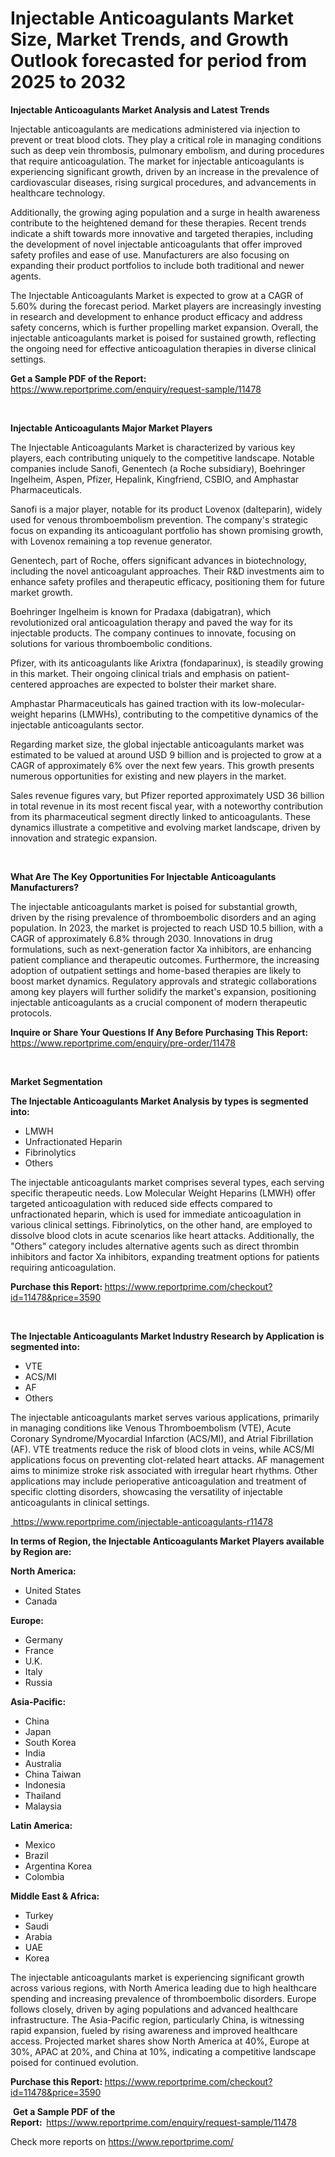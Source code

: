 <p><h1>Injectable Anticoagulants Market Size, Market Trends, and Growth Outlook forecasted for period from 2025 to 2032</h1></p><p><strong>Injectable Anticoagulants Market Analysis and Latest Trends</strong></p>
<p><p>Injectable anticoagulants are medications administered via injection to prevent or treat blood clots. They play a critical role in managing conditions such as deep vein thrombosis, pulmonary embolism, and during procedures that require anticoagulation. The market for injectable anticoagulants is experiencing significant growth, driven by an increase in the prevalence of cardiovascular diseases, rising surgical procedures, and advancements in healthcare technology.</p><p>Additionally, the growing aging population and a surge in health awareness contribute to the heightened demand for these therapies. Recent trends indicate a shift towards more innovative and targeted therapies, including the development of novel injectable anticoagulants that offer improved safety profiles and ease of use. Manufacturers are also focusing on expanding their product portfolios to include both traditional and newer agents.</p><p>The Injectable Anticoagulants Market is expected to grow at a CAGR of 5.60% during the forecast period. Market players are increasingly investing in research and development to enhance product efficacy and address safety concerns, which is further propelling market expansion. Overall, the injectable anticoagulants market is poised for sustained growth, reflecting the ongoing need for effective anticoagulation therapies in diverse clinical settings.</p></p>
<p><strong>Get a Sample PDF of the Report:&nbsp;</strong> <a href="https://www.reportprime.com/enquiry/request-sample/11478?utm_campaign=3127&utm_medium=2&utm_source=Github&utm_content=ia&utm_term=20032025&utm_id=injectable-anticoagulants">https://www.reportprime.com/enquiry/request-sample/11478</a></p>
<p>&nbsp;</p>
<p><strong>Injectable Anticoagulants Major Market Players</strong></p>
<p><p>The Injectable Anticoagulants Market is characterized by various key players, each contributing uniquely to the competitive landscape. Notable companies include Sanofi, Genentech (a Roche subsidiary), Boehringer Ingelheim, Aspen, Pfizer, Hepalink, Kingfriend, CSBIO, and Amphastar Pharmaceuticals.</p><p>Sanofi is a major player, notable for its product Lovenox (dalteparin), widely used for venous thromboembolism prevention. The company's strategic focus on expanding its anticoagulant portfolio has shown promising growth, with Lovenox remaining a top revenue generator.</p><p>Genentech, part of Roche, offers significant advances in biotechnology, including the novel anticoagulant approaches. Their R&D investments aim to enhance safety profiles and therapeutic efficacy, positioning them for future market growth.</p><p>Boehringer Ingelheim is known for Pradaxa (dabigatran), which revolutionized oral anticoagulation therapy and paved the way for its injectable products. The company continues to innovate, focusing on solutions for various thromboembolic conditions.</p><p>Pfizer, with its anticoagulants like Arixtra (fondaparinux), is steadily growing in this market. Their ongoing clinical trials and emphasis on patient-centered approaches are expected to bolster their market share.</p><p>Amphastar Pharmaceuticals has gained traction with its low-molecular-weight heparins (LMWHs), contributing to the competitive dynamics of the injectable anticoagulants sector.</p><p>Regarding market size, the global injectable anticoagulants market was estimated to be valued at around USD 9 billion and is projected to grow at a CAGR of approximately 6% over the next few years. This growth presents numerous opportunities for existing and new players in the market.</p><p>Sales revenue figures vary, but Pfizer reported approximately USD 36 billion in total revenue in its most recent fiscal year, with a noteworthy contribution from its pharmaceutical segment directly linked to anticoagulants. These dynamics illustrate a competitive and evolving market landscape, driven by innovation and strategic expansion.</p></p>
<p>&nbsp;</p>
<p><strong>What Are The Key Opportunities For Injectable Anticoagulants Manufacturers?</strong></p>
<p><p>The injectable anticoagulants market is poised for substantial growth, driven by the rising prevalence of thromboembolic disorders and an aging population. In 2023, the market is projected to reach USD 10.5 billion, with a CAGR of approximately 6.8% through 2030. Innovations in drug formulations, such as next-generation factor Xa inhibitors, are enhancing patient compliance and therapeutic outcomes. Furthermore, the increasing adoption of outpatient settings and home-based therapies are likely to boost market dynamics. Regulatory approvals and strategic collaborations among key players will further solidify the market's expansion, positioning injectable anticoagulants as a crucial component of modern therapeutic protocols.</p></p>
<p><strong>Inquire or Share Your Questions If Any Before Purchasing This Report:</strong> <a href="https://www.reportprime.com/enquiry/pre-order/11478?utm_campaign=3127&utm_medium=2&utm_source=Github&utm_content=ia&utm_term=20032025&utm_id=injectable-anticoagulants">https://www.reportprime.com/enquiry/pre-order/11478</a></p>
<p>&nbsp;</p>
<p><strong>Market Segmentation</strong></p>
<p><strong>The Injectable Anticoagulants Market Analysis by types is segmented into:</strong></p>
<p><ul><li>LMWH</li><li>Unfractionated Heparin</li><li>Fibrinolytics</li><li>Others</li></ul></p>
<p><p>The injectable anticoagulants market comprises several types, each serving specific therapeutic needs. Low Molecular Weight Heparins (LMWH) offer targeted anticoagulation with reduced side effects compared to unfractionated heparin, which is used for immediate anticoagulation in various clinical settings. Fibrinolytics, on the other hand, are employed to dissolve blood clots in acute scenarios like heart attacks. Additionally, the "Others" category includes alternative agents such as direct thrombin inhibitors and factor Xa inhibitors, expanding treatment options for patients requiring anticoagulation.</p></p>
<p><strong>Purchase this Report:&nbsp;</strong><a href="https://www.reportprime.com/checkout?id=11478&price=3590&utm_campaign=3127&utm_medium=2&utm_source=Github&utm_content=ia&utm_term=20032025&utm_id=injectable-anticoagulants">https://www.reportprime.com/checkout?id=11478&price=3590</a></p>
<p>&nbsp;</p>
<p><strong>The Injectable Anticoagulants Market Industry Research by Application is segmented into:</strong></p>
<p><ul><li>VTE</li><li>ACS/MI</li><li>AF</li><li>Others</li></ul></p>
<p><p>The injectable anticoagulants market serves various applications, primarily in managing conditions like Venous Thromboembolism (VTE), Acute Coronary Syndrome/Myocardial Infarction (ACS/MI), and Atrial Fibrillation (AF). VTE treatments reduce the risk of blood clots in veins, while ACS/MI applications focus on preventing clot-related heart attacks. AF management aims to minimize stroke risk associated with irregular heart rhythms. Other applications may include perioperative anticoagulation and treatment of specific clotting disorders, showcasing the versatility of injectable anticoagulants in clinical settings.</p></p>
<p><a href="https://www.reportprime.com/injectable-anticoagulants-r11478?utm_campaign=3127&utm_medium=2&utm_source=Github&utm_content=ia&utm_term=20032025&utm_id=injectable-anticoagulants">&nbsp;https://www.reportprime.com/injectable-anticoagulants-r11478</a></p>
<p><strong>In terms of Region, the Injectable Anticoagulants Market Players available by Region are:</strong></p>
<p>
    <p> <strong> North America: </strong>
        <ul>
            <li>United States</li>
            <li>Canada</li>
        </ul>
        </p> 
    <p> <strong> Europe: </strong>
        <ul>
            <li>Germany</li>
            <li>France</li>
            <li>U.K.</li>
            <li>Italy</li>
            <li>Russia</li>
        </ul>
        </p> 
    <p> <strong> Asia-Pacific: </strong>
        <ul>
            <li>China</li>
            <li>Japan</li>
            <li>South Korea</li>
            <li>India</li>
            <li>Australia</li>
            <li>China Taiwan</li>
            <li>Indonesia</li>
            <li>Thailand</li>
            <li>Malaysia</li>
        </ul>
        </p> 
    <p> <strong> Latin America: </strong>
        <ul>
            <li>Mexico</li>
            <li>Brazil</li>
            <li>Argentina Korea</li>
            <li>Colombia</li>
        </ul>
        </p> 
    <p> <strong> Middle East & Africa: </strong>
        <ul>
            <li>Turkey</li>
            <li>Saudi</li>
            <li>Arabia</li>
            <li>UAE</li>
            <li>Korea</li>
        </ul>
    </p>
    </p>
<p><p>The injectable anticoagulants market is experiencing significant growth across various regions, with North America leading due to high healthcare spending and increasing prevalence of thromboembolic disorders. Europe follows closely, driven by aging populations and advanced healthcare infrastructure. The Asia-Pacific region, particularly China, is witnessing rapid expansion, fueled by rising awareness and improved healthcare access. Projected market shares show North America at 40%, Europe at 30%, APAC at 20%, and China at 10%, indicating a competitive landscape poised for continued evolution.</p></p>
<p><strong>Purchase this Report: </strong><a href="https://www.reportprime.com/checkout?id=11478&price=3590&utm_campaign=3127&utm_medium=2&utm_source=Github&utm_content=ia&utm_term=20032025&utm_id=injectable-anticoagulants">https://www.reportprime.com/checkout?id=11478&price=3590</a></p>
<p>&nbsp;<strong>Get a Sample PDF of the Report:&nbsp;&nbsp;</strong><a href="https://www.reportprime.com/enquiry/request-sample/11478?utm_campaign=3127&utm_medium=2&utm_source=Github&utm_content=ia&utm_term=20032025&utm_id=injectable-anticoagulants">https://www.reportprime.com/enquiry/request-sample/11478</a></p>
<p><strong></strong></p>
<p>Check more reports on <a href="https://www.reportprime.com/?utm_campaign=3127&utm_medium=2&utm_source=Github&utm_content=ia&utm_term=20032025&utm_id=injectable-anticoagulants">https://www.reportprime.com/</a></p>